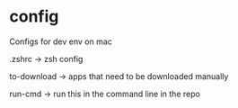 # config
Configs for dev env on mac

.zshrc -> zsh config

to-download -> apps that need to be downloaded manually

run-cmd -> run this in the command line in the repo